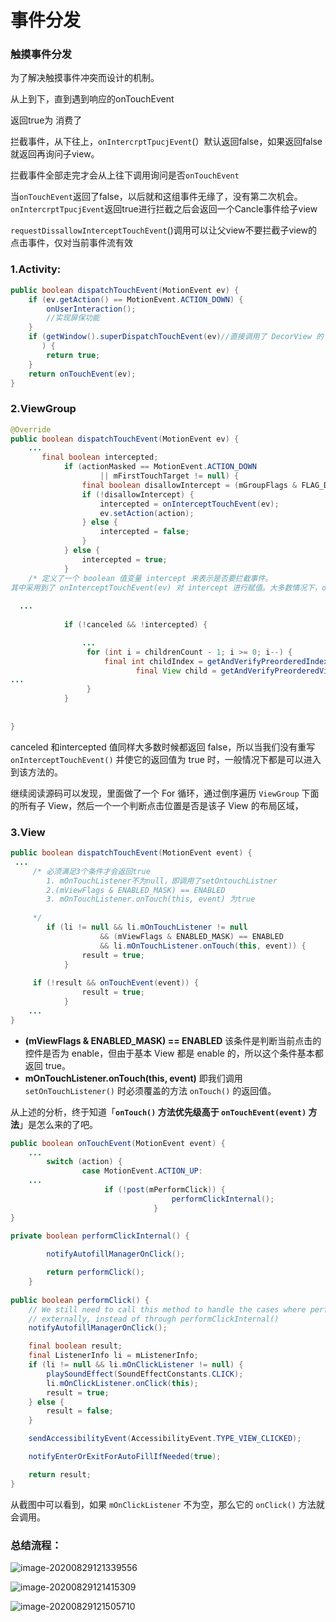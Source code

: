 # 事件分发



### 触摸事件分发

为了解决触摸事件冲突而设计的机制。

从上到下，直到遇到响应的onTouchEvent

返回true为 消费了

拦截事件，从下往上，`onIntercrptTpucjEvent`(）默认返回false，如果返回false就返回再询问子view。

拦截事件全部走完才会从上往下调用询问是否`onTouchEvent`

当`onTouchEvent`返回了false，以后就和这组事件无缘了，没有第二次机会。`onIntercrptTpucjEvent`返回true进行拦截之后会返回一个Cancle事件给子view

`requestDissallowInterceptTouchEvent`()调用可以让父view不要拦截子view的点击事件，仅对当前事件流有效





### 1.Activity:

```java
public boolean dispatchTouchEvent(MotionEvent ev) {
    if (ev.getAction() == MotionEvent.ACTION_DOWN) {
        onUserInteraction();
        //实现屏保功能
    }
    if (getWindow().superDispatchTouchEvent(ev)//直接调用了 DecorView 的 superDispatchTrackballEvent() 方法。DecorView 继承于 FrameLayout，作为顶层 View，是所有界面的父类。而 FrameLayout 作为 ViewGroup 的子类，所以直接调用了 ViewGroup 的 dispatchTouchEvent()
       ) {
        return true;
    }
    return onTouchEvent(ev);
}
```



### 2.ViewGroup

```java
@Override
public boolean dispatchTouchEvent(MotionEvent ev) {
    ...
       final boolean intercepted;
            if (actionMasked == MotionEvent.ACTION_DOWN
                    || mFirstTouchTarget != null) {
                final boolean disallowIntercept = (mGroupFlags & FLAG_DISALLOW_INTERCEPT) != 0;
                if (!disallowIntercept) {
                    intercepted = onInterceptTouchEvent(ev);
                    ev.setAction(action); 
                } else {
                    intercepted = false;
                }
            } else {
                intercepted = true;
            }  
    /* 定义了一个 boolean 值变量 intercept 来表示是否要拦截事件。
其中采用到了 onInterceptTouchEvent(ev) 对 intercept 进行赋值。大多数情况下，onInterceptTouchEvent() 返回值为 false，但我们完全可以通过重写 onInterceptTouchEvent(ev) 来改变它的返回值 */
    
  ...
      
            if (!canceled && !intercepted) {

                ...
                 for (int i = childrenCount - 1; i >= 0; i--) {
                     final int childIndex = getAndVerifyPreorderedIndex(childrenCount, i, customOrder);
                            final View child = getAndVerifyPreorderedView(preorderedList, children, childIndex);
...
                 }
            }
    
    
}
```

canceled 和intercepted 值同样大多数时候都返回 false，所以当我们没有重写 `onInterceptTouchEvent()` 并使它的返回值为 true 时，一般情况下都是可以进入到该方法的。

继续阅读源码可以发现，里面做了一个 For 循环，通过倒序遍历 `ViewGroup` 下面的所有子 View，然后一个一个判断点击位置是否是该子 View 的布局区域，



### 3.View

```java
public boolean dispatchTouchEvent(MotionEvent event) {
 ...	
     /* 必须满足3个条件才会返回true
        1. mOnTouchListener不为null，即调用了setOntouchListner
        2.(mViewFlags & ENABLED_MASK) == ENABLED
        3. mOnTouchListener.onTouch(this, event) 为true
     
     */
        if (li != null && li.mOnTouchListener != null
                    && (mViewFlags & ENABLED_MASK) == ENABLED
                    && li.mOnTouchListener.onTouch(this, event)) {
                result = true;
            }
    
     if (!result && onTouchEvent(event)) {
                result = true;
            }
    ...
}
```

- **(mViewFlags & ENABLED_MASK) == ENABLED** 该条件是判断当前点击的控件是否为 enable，但由于基本 View 都是 enable 的，所以这个条件基本都返回 true。
- **mOnTouchListener.onTouch(this, event)** 即我们调用 `setOnTouchListener()` 时必须覆盖的方法 `onTouch()` 的返回值。

从上述的分析，终于知道「**`onTouch()` 方法优先级高于 `onTouchEvent(event)` 方法**」是怎么来的了吧。



```java
public boolean onTouchEvent(MotionEvent event) {
    ...
        switch (action) {
                case MotionEvent.ACTION_UP:
  	...
                     if (!post(mPerformClick)) {
                                    performClickInternal();
                                }
}
    
private boolean performClickInternal() {

        notifyAutofillManagerOnClick();

        return performClick();
    }
    
public boolean performClick() {
    // We still need to call this method to handle the cases where performClick() was called
    // externally, instead of through performClickInternal()
    notifyAutofillManagerOnClick();

    final boolean result;
    final ListenerInfo li = mListenerInfo;
    if (li != null && li.mOnClickListener != null) {
        playSoundEffect(SoundEffectConstants.CLICK);
        li.mOnClickListener.onClick(this);
        result = true;
    } else {
        result = false;
    }

    sendAccessibilityEvent(AccessibilityEvent.TYPE_VIEW_CLICKED);

    notifyEnterOrExitForAutoFillIfNeeded(true);

    return result;
}
```

从截图中可以看到，如果 `mOnClickListener` 不为空，那么它的 `onClick()` 方法就会调用。



### 总结流程：

![image-20200829121339556](C:\Users\40515\Desktop\面试准备\activityToucj)





![image-20200829121415309](C:\Users\40515\Desktop\面试准备\viewGroup)





![image-20200829121505710](C:\Users\40515\Desktop\面试准备\ViewtOUCH)